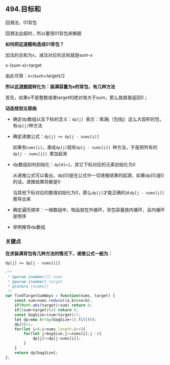 ## 494.目标和

回溯法，01背包

回溯法会超时，所以要用01背包来解题

**如何把这道题构造成01背包？**

加法的总和为x，减法对应的总和就是sum-x

x-(sum-x)=target

由此可得：x=(sum+target)/2

**所以这道题就转化为：装满容量为x的背包，有几种方法**

首先，如果x不是整数或者target的绝对值大于sum，那么就直接返回0；

**动态规划五部曲**

* 确定dp数组以及下标的含义：`dp[j] `表示：填满j（包括j）这么大容积的包，有`dp[j]`种方法

* 确定递推公式：`dp[j] += dp[j - nums[i]]`

  如果有`nums[i]`，凑成`dp[j]`就有`dp[j - nums[i]] `种方法，于是把所有的`dp[j - nums[i]] `累加起来

* dp数组如何初始化：`dp[0]=1`，其它下标对应的元素初始化为0

  从递推公式可以看出，dp[0]是在公式中一切递推结果的起源，如果dp[0]是0的话，递推结果将都是0

  当其他下标对应的数值初始化为0，那么`dp[j]`才能正确的从`dp[j - nums[i]]`推导出来

* 确定遍历顺序：一维数组中，物品放在外循环，背包容量放内循环，且内循环是倒序

* 举例推导dp数组

### 关键点

**在求装满背包有几种方法的情况下，递推公式一般为：**

`dp[j] += dp[j - nums[i]]`

```javascript
/**
 * @param {number[]} nums
 * @param {number} target
 * @return {number}
 */
var findTargetSumWays = function(nums, target) {
    const sum=nums.reduce((a,b)=>a+b);
    if(Math.abs(target)>sum) return 0;
    if((sum+target)%2) return 0;
    const bagSize=(sum+target)/2;
    let dp=new Array(bagSize+1).fill(0);
    dp[0]=1;
    for(let i=0;i<nums.length;i++){
        for(let j=bagSize;j>=nums[i];j--){
            dp[j]+=dp[j-nums[i]];
        }
    }
    return dp[bagSize];
};
```


